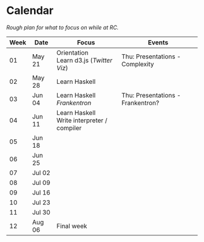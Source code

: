 # Calendar
*Rough plan for what to focus on while at RC.*

|Week|Date|Focus|Events|
|----|----|-----|------|
|01|May 21|Orientation<br>Learn d3.js (*Twitter Viz*)   |Thu: Presentations - Complexity  |
|02|May 28|Learn Haskell                                |                                 |
|03|Jun 04|Learn Haskell<br>*Frankentron*               |Thu: Presentations - Frankentron?|
|04|Jun 11|Learn Haskell<br>Write interpreter / compiler|                                 |
|05|Jun 18|||
|06|Jun 25|||
|07|Jul 02|||
|08|Jul 09|||
|09|Jul 16|||
|10|Jul 23|||
|11|Jul 30|||
|12|Aug 06|Final week||
